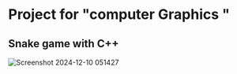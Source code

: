 # Project for "computer Graphics "
## Snake game with C++
 ![Screenshot 2024-12-10 051427](https://github.com/user-attachments/assets/b9d7ed7f-4588-4722-940e-61f751b1e2ca)
